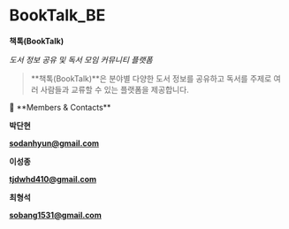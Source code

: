 # BookTalk_BE
**책톡(BookTalk)**

*도서 정보 공유 및 독서 모임 커뮤니티 플랫폼*

> **책톡(BookTalk)**은 분야별 다양한 도서 정보를 공유하고
독서를 주제로 여러 사람들과 교류할 수 있는 플랫폼을 제공합니다.
> 

<aside>
👋 **Members & Contacts**

**박단현**

**sodanhyun@gmail.com**

**이성종**

**tjdwhd410@gmail.com**

**최형석**

**sobang1531@gmail.com**

</aside>
